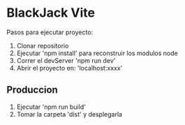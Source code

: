 # BlackJack Vite

Pasos para ejecutar proyecto:

1. Clonar repositorio
2. Ejecutar 'npm install' para reconstruir los modulos node
3. Correr el devServer 'npm run dev'
4. Abrir el proyecto en: 'localhost:xxxx'

## Produccion

1. Ejecutar 'npm run build'
2. Tomar la carpeta 'dist' y desplegarla